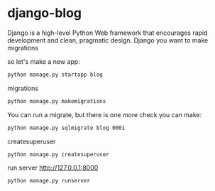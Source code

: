 # django-blog
Django is a high-level Python Web framework that encourages rapid development and clean, pragmatic design.
Django you want to make migrations

so let's make a new app: 
```bash
python manage.py startapp blog
```
migrations
```bash
python manage.py makemigrations
```
You can run a migrate, but there is one more check you can make:
```bash
python manage.py sqlmigrate blog 0001
```
createsuperuser
```bash
python manage.py createsuperuser
```
run server http://127.0.0.1:8000
```bash
python manage.py runserver
```
